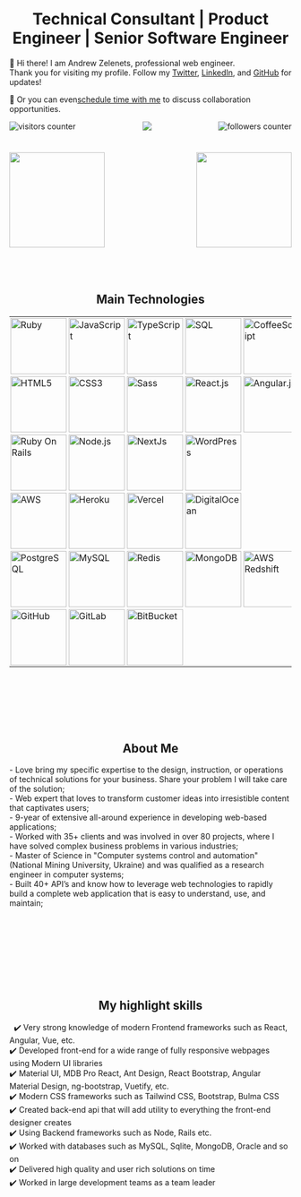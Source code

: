 <h1 align="center">Technical Consultant | Product Engineer | Senior Software Engineer</h1>

<p>
  👋 Hi there! I am Andrew Zelenets, professional web engineer. 
  <br/>Thank you for visiting my profile. Follow my <a href="https://twitter.com/AndrewZelenets">Twitter</a>, <a href="www.linkedin.com/in/andrewzelenets">LinkedIn</a>, and <a href="https://github.com/azelenets">GitHub</a> for updates!
</p>

<p>
  🔔 Or you can even<a href="https://calendly.com/chat-with-azelenets/">schedule time with me</a> to discuss collaboration opportunities.
</p>

<img align="right" src="https://img.shields.io/github/followers/azelenets?label=Follow&style=social" alt="followers counter"/>
<img align="left" src="https://visitor-badge.laobi.icu/badge?page_id=azelenets.azelenets" alt="visitors counter"/>

<p align="center">
  <img src="https://github-profile-trophy.vercel.app/?username=azelenets&row=1&column=6&theme=gruvbox&margin-w=15&margin-h=15"/>
</p>
<!-- 
<p align="center">
    <img src="https://github-profile-trophy.vercel.app/?username=mern-dev-full&row=1&column=6&theme=gruvbox&margin-w=15&margin-h=15"/>
</p> -->

<!-- <img width="100%" src="https://activity-graph.herokuapp.com/graph?username=azelenets&theme=github&count_private=true" /> -->
<h1 align="center"></h1>
<img align="left" height="170px" src="https://github-readme-stats.vercel.app/api?username=azelenets&count_private=true&show_icons=true&theme=chartreuse-dark" />
<img align="right" height="170px" src="https://github-readme-stats.vercel.app/api/top-langs/?username=azelenets&layout=compact&theme=chartreuse-dark&langs_count=8" />

<img height="150" />

<br/>
<h2 font-weight="bold" style="display: block; text-align: center; margin-top: 100px;">Main Technologies</h2>
<table>
  <tr>
    <td title="Ruby" style="padding: 2px;"><img src="https://img.icons8.com/color/48/000000/ruby-programming-language.png" width="100" alt="Ruby"/></td>
    <td title="JavaScript" style="padding: 2px;"><img src="https://img.icons8.com/color/96/000000/javascript--v2.png" width="100" alt="JavaScript"></td>
    <td title="TypeScript" style="padding: 2px;"><img src="https://img.icons8.com/color/2x/typescript.png" width="100" alt="TypeScript"></td>
    <td title="SQL" style="padding: 2px;"><img src="https://cdn4.iconfinder.com/data/icons/flat-pro-database-set-1/32/sql-badge-512.png" width="100" alt="SQL"></td>
    <td title="CoffeeScript" style="padding: 2px;"><img src="https://raw.githubusercontent.com/prplx/svg-logos/master/svg/coffeescript.svg" width="100" alt="CoffeeScript"></td>
    <td title="Bash" style="padding: 2px;"><img src="https://upload.wikimedia.org/wikipedia/commons/thumb/4/4b/Bash_Logo_Colored.svg/1200px-Bash_Logo_Colored.svg.png" width="100" alt="Bash"></td>
  </tr>
  
  <tr>
    <td title="HTML5" style="padding: 2px;"><img src="https://img.icons8.com/color/2x/html-5.png" width="100" alt="HTML5"></td>
    <td title="CSS3" style="padding: 2px;"><img src="https://img.icons8.com/color/2x/css3.png" width="100" alt="CSS3"></td>
    <td title="Sass" style="padding: 2px;"><img src="https://img.icons8.com/color/2x/sass.png" width="100" alt="Sass"></td>
    <td title="React.js" style="padding: 2px;"><img src="https://www.paceit.co.uk/wp-content/uploads/2021/07/reactjs-development-company.png" width="100" alt="React.js"></td>
    <td title="Angular.js" style="padding: 2px;"><img src="https://img.icons8.com/color/2x/angularjs.png" width="100" alt="Angular.js"></td>
    <td title="Vue" style="padding: 2px;"><img src="https://upload.wikimedia.org/wikipedia/commons/thumb/9/95/Vue.js_Logo_2.svg/2367px-Vue.js_Logo_2.svg.png" width="100" alt="Vue"></td>
    <td title="Ember" style="padding: 2px;"><img src="https://emberjs.com/images/brand/ember-tomster-lockup-4c.svg" width="100" alt="Ember"></td>
    <td title="Bootstrap" style="padding: 2px;"><img src="https://img.icons8.com/color/2x/bootstrap.png" width="100" alt="Bootstrap"></td>
    <td title="Material UI" style="padding: 2px;"><img src="https://cdn.worldvectorlogo.com/logos/material-ui-1.svg" width="100" alt="MaterialUI"></td>
    <td title="StoryBook" style="padding: 2px;"><img src="https://iconape.com/wp-content/files/qa/371510/svg/371510.svg" width="100" alt="StroyBook"></td>
  </tr>
 
  <tr>
    <td title="Ruby On Rails" style="padding: 2px;"><img src="https://cdn.coursehunter.net/category/ror.png" width="100" alt="Ruby On Rails"/></td>
    <td title="Node.js" style="padding: 2px;"><img src="https://icon-library.com/images/js-icon/js-icon-13.jpg" width="100" alt="Node.js"></td>
    <td title="NextJs" style="padding: 2px;"><img src="https://sebastian-gomez.com/nextjs.png" width="100" alt="NextJs"></td>
    <td title="WordPress" style="padding: 2px;"><img src="https://upload.wikimedia.org/wikipedia/commons/thumb/9/98/WordPress_blue_logo.svg/1024px-WordPress_blue_logo.svg.png" width="100" alt="WordPress"></td>
  </tr>
  
  <tr>
    <td title="AWS" style="padding: 2px;"><img src="https://www.datacenterplanet.com/wp-content/uploads/2018/11/awslogo.png" width="100" alt="AWS"/></td>
    <td title="Heroku" style="padding: 2px;"><img src="https://iconape.com/wp-content/files/xn/371066/svg/371066.svg" width="100" alt="Heroku"/></td>
    <td title="Vercel" style="padding: 2px;"><img src="https://images.squarespace-cdn.com/content/v1/5cc22d6593a63233d214110c/1597710652025-QEY2UL92MLE1E2BX4WSJ/Vercel+%28Zeit%29.jpg" width="100" alt="Vercel"/></td>
    <td title="DigitalOcean" style="padding: 2px;"><img src="https://upload.wikimedia.org/wikipedia/commons/thumb/f/ff/DigitalOcean_logo.svg/1024px-DigitalOcean_logo.svg.png" width="100" alt="DigitalOcean"/></td>
  </tr>
  
  <tr>
    <td title="PostgreSQL" style="padding: 2px;"><img src="https://img.icons8.com/color/2x/postgreesql.png" width="100" alt="PostgreSQL"></td>
    <td title="MySQL" style="padding: 2px;"><img src="https://cdn.iconscout.com/icon/free/png-64/mysql-18-1174938.png" width="100" alt="MySQL"></td>
    <td title="Redis" style="padding: 2px;"><img src="https://webdock.io/application/files/6215/5864/9281/redis-square.png" width="100" alt="Redis"></td>
    <td title="MongoDB" style="padding: 2px;"><img src="https://cdn.iconscout.com/icon/free/png-128/mongodb-4-1175139.png" width="100" alt="MongoDB"></td>
    <td title="AWS Redshift" style="padding: 2px;"><img src="https://www.clipartmax.com/png/full/200-2006597_data-warehouse-em-nuvem-com-o-amazon-redshift-amazon-redshift-logo.png" width="100" alt="AWS Redshift"></td>
    <td title="ElasticSearch" style="padding: 2px;"><img src="https://brandslogos.com/wp-content/uploads/thumbs/elastic-elasticsearch-logo-vector.svg" width="100" alt="ElasticSearch"></td>
  </tr>
  
  <tr>
    <td title="GitHub" style="padding: 2px;"><img src="https://cdn-icons-png.flaticon.com/512/25/25231.png" width="100" alt="GitHub"></td>
    <td title="GitLab" style="padding: 2px;"><img src="https://cdn.worldvectorlogo.com/logos/gitlab.svg" width="100" alt="GitLab"></td>
    <td title="BitBucket" style="padding: 2px;"><img src="https://cdn.worldvectorlogo.com/logos/bitbucket-icon.svg" width="100" alt="BitBucket"></td>
  </tr>
</table>
 
<h2 font-weight="bold" style="display: block; text-align: center; margin-top: 100px;">About Me</h2>
- Love bring my specific expertise to the design, instruction, or operations of technical solutions for your business. Share your problem I will take care of the solution;</br>
- Web expert that loves to transform customer ideas into irresistible content that captivates users;</br>
- 9-year of extensive all-around experience in developing web-based applications;</br>
- Worked with 35+ clients and was involved in over 80 projects, where I have solved complex business problems in various industries;</br>
- Master of Science in "Computer systems control and automation" (National Mining University, Ukraine) and was qualified as a research engineer in computer systems;</br>
- Built 40+ API’s and know how to leverage web technologies to rapidly build a complete web application that is easy to understand, use, and maintain;</br>
<div>
  
    
<!-- ### Enthusiastic and creative developer with hands-on skills in a wide range of web applications -->
 
<!-- Over the past 8 years, as a Frontend Developer, I have developed, launched and customized highly responsive, easy to use, user-friendly websites and applications using advanced technologies such as React, Angular and Vue. </br>-->
 
<h2 font-weight="bold" style="display: block; text-align: center; margin-top: 100px;">My highlight skills</h2>
 
✔️ Very strong knowledge of modern Frontend frameworks such as React, Angular, Vue, etc. </br>
✔️ Developed front-end for a wide range of fully responsive webpages using Modern UI libraries</br>
✔️ Material UI, MDB Pro React, Ant Design, React Bootstrap, Angular Material Design, ng-bootstrap, Vuetify, etc. </br>
✔️ Modern CSS frameworks such as Tailwind CSS, Bootstrap, Bulma CSS </br>
✔️ Created back-end api that will add utility to everything the front-end designer creates </br>
✔️ Using Backend frameworks such as Node, Rails etc. </br>
✔️ Worked with databases such as MySQL, Sqlite, MongoDB, Oracle and so on </br>
✔️ Delivered high quality and user rich solutions on time </br>
✔️ Worked in large development teams as a team leader </br> 
 
</div>
